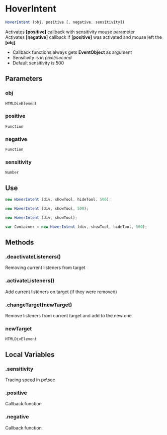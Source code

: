 # HoverIntent
```javascript
HoverIntent (obj, positive [, negative, sensitivity])
```
Activates **[positive]** callback with sensitivity mouse parameter   
Activates **[negative]** callback if **[positive]** was activated and mouse left the **[obj]**  
- Callback functions always gets **EventObject** as argument
- Sensitivity is in *pixel/second*
- Default sensitivity is 500
## Parameters
### obj
    HTMLDivElement
### positive
    Function
### negative
    Function
### sensitivity
    Number  
## Use
```javascript
new HoverIntent (div, showTool, hideTool, 500);

new HoverIntent (div, showTool, 500);

new HoverIntent (div, showTool);

var Container = new HoverIntent (div, showTool, hideTool, 500);

```   
## Methods
### .deactivateListeners()
Removing current listeners from target

### .activateListeners()
Add current listeners on target (if they were removed)

### .changeTarget(newTarget)
Remove listeners from current target and add to the new one   
### newTarget
    HTMLDivElement
## Local Variables
### .sensitivity
Tracing speed in px\sec

### .positive
Callback function

### .negative
Callback function
